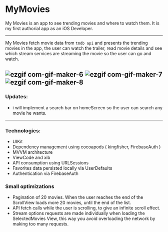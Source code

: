 # MyMovies

My Movies is an app to see trending movies and where to watch them. It is my first authorial app as an iOS Developer. 

***

My Movies fetch movie data from `tmdb api` and presents the trending movies in the app, the user can watch the trailer, read movie details and see which stream services are streaming the movie so the user can go and watch.

![ezgif com-gif-maker-6](https://user-images.githubusercontent.com/3867413/179374738-219d7ae9-e45d-4f0e-b2e4-84167d1fa70a.gif)
![ezgif com-gif-maker-7](https://user-images.githubusercontent.com/3867413/179374786-993e6586-57dd-45bc-9fd7-4dc2027d2f22.gif)
![ezgif com-gif-maker-8](https://user-images.githubusercontent.com/3867413/179374829-1f0e0d51-65f2-4caa-881c-36d36b1fc4bb.gif)
---
### Updates:
- i will implement a search bar on homeScreen so the user can search any movie he wants.
---
### Technologies:
- UIKit
- Dependency management using cocoapods ( kingfisher, FirebaseAuth )
- MVVM architecture
- ViewCode and xib
- API consumption using URLSessions
- Favorites data persisted locally via UserDefaults
- Authentication via FirebaseAuth

### Small optimizations
- Pagination of 20 movies. When the user reaches the end of the ScrollView loads more 20 movies, until the end of the list.
- API fetch calls while the user is scrolling, to give an infinite scroll effect.
- Stream options requests are made individually when loading the SelectedMovies View, this way you avoid overloading the network by making too many requests.
